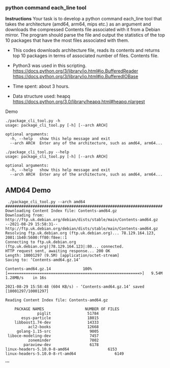 

### python command each_line tool

**Instructions**
Your task is to develop a python command each_line tool that takes the
architecture (amd64, arm64, mips etc.) as an argument and downloads the
compressed Contents file associated with it from a Debian mirror. The
program should parse the file and output the statistics of the top 10
packages that have the most files associated with them.

- This codes downloads architecture file, reads its contents and
returns top 10 packages in terms of associated number of files.
Contents file.

- Python3 was used in this scripting.
https://docs.python.org/3/library/io.html#io.BufferedReader
https://docs.python.org/3/library/io.html#io.BufferedIOBase

- Time spent: about 3 hours.

- Data structure used: heapq
https://docs.python.org/3.0/library/heapq.html#heapq.nlargest

Demo
```
./package_cli_tool.py -h
usage: package_cli_tool.py [-h] [--arch ARCH]

optional arguments:
  -h, --help   show this help message and exit
  --arch ARCH  Enter any of the architecture, such as amd64, arm64...
```
```
./package_cli_tool.py --help
usage: package_cli_tool.py [-h] [--arch ARCH]

optional arguments:
  -h, --help   show this help message and exit
  --arch ARCH  Enter any of the architecture, such as amd64, arm64...
```

## AMD64 Demo
```
 ./package_cli_tool.py --arch amd64
#####################################################################
Downloading Content Index file: Contents-amd64.gz
Downloading from: http://ftp.uk.debian.org/debian/dists/stable/main/Contents-amd64.gz
--2021-08-29 15:58:31--  http://ftp.uk.debian.org/debian/dists/stable/main/Contents-amd64.gz
Resolving ftp.uk.debian.org (ftp.uk.debian.org)... 78.129.164.123, 2001:1b40:5600:ff80:f8ee::1
Connecting to ftp.uk.debian.org (ftp.uk.debian.org)|78.129.164.123|:80... connected.
HTTP request sent, awaiting response... 200 OK
Length: 10001297 (9.5M) [application/octet-stream]
Saving to: ‘Contents-amd64.gz.14’

Contents-amd64.gz.14              100%[==========================================================>]   9.54M  1.28MB/s    in 16s     

2021-08-29 15:58:48 (604 KB/s) - ‘Contents-amd64.gz.14’ saved [10001297/10001297]

Reading Content Index file: Contents-amd64.gz 

    PACKAGE NAMES                  NUMBER OF FILES
              piglit                51784
       esys-particle                18015
    libboost1.74-dev                14333
          acl2-books                12668
     golang-1.15-src                 9005
 liboce-modeling-dev                 7457
          zoneminder                 7002
        paraview-dev                 6178
linux-headers-5.10.0-8-amd64                 6153
linux-headers-5.10.0-8-rt-amd64                 6149
```
'''
